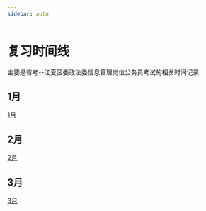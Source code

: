 ```yaml
---
sidebar: auto
---
```


# 复习时间线

主要是省考--江夏区委政法委信息管理岗位公务员考试的相关时间记录

## 1月
[1月](/examinationStudy/timeLine/January "1月")

## 2月
[2月](/examinationStudy/timeLine/February "2月")

## 3月
[3月](/examinationStudy/timeLine/March "3月")
